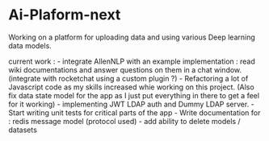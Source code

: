 ﻿# Ai-Plaform-next


Working on a platform for uploading data and using various Deep learning data models.

current work : 
    - integrate AllenNLP with an example implementation : read wiki documentations and answer questions on them in a chat window. (integrate with rocketchat using a custom plugin ?)
    - Refactoring a lot of Javascript code as my skills increased whie working on this project. (Also fix data state model for the app as I just put everything in there to get a feel for it working)
    - implementing JWT LDAP auth and Dummy LDAP server.
    - Start writing unit tests for critical parts of the app
    - Write documentation for : redis message model (protocol used)
    - add ability to delete models / datasets

    



